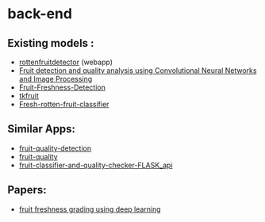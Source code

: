# back-end

## Existing models :
* [rottenfruitdetector](https://github.com/markbaas/rottenfruitdetector) (webapp)
* [Fruit detection and quality analysis using Convolutional Neural Networks and Image Processing](https://github.com/raveenaaa/BEFinalProject)
* [Fruit-Freshness-Detection](https://github.com/ArjunKini/Fruit-Freshness-Detection)
* [tkfruit](https://github.com/Maraudier/tkfruit)
* [Fresh-rotten-fruit-classifier](https://github.com/poojan-dalal/Fresh-rotten-fruit-classifier/blob/master/fruit_clasifier.ipynb)
<!--* []()-->

## Similar Apps:
* [fruit-quality-detection](https://github.com/dilipkumar0/fruit-quality-detection)
* [fruit-quality](https://github.com/sri123098/Fruit-Quality)
* [fruit-classifier-and-quality-checker-FLASK_api](https://github.com/Adk2001tech/fruit-classifier-and-quality-checker-FLASK_api)

## Papers:
* [fruit freshness grading using deep learning](https://openrepository.aut.ac.nz/bitstream/handle/10292/13353/Fruit_Fu_24May2020_wyan.pdf?sequence=1&isAllowed=y)
